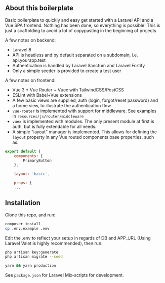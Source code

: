 ## About this boilerplate

Basic boilerplate to quickly and easy get started with a Laravel API and a Vue SPA frontend. Nothing has been done, so everything is possible!
This is just a scaffolding to avoid a lot of copypasting in the beginning of projects.

A few notes on backend:
- Laravel 8
- API is headless and by default separated on a subdomain, i.e. api.yourapp.test
- Authentication is handled by Laravel Sanctum and Laravel Fortify
- Only a simple seeder is provided to create a test user

A few notes on frontend:
- Vue 3 + Vue Router + Vuex with TailwindCSS/PostCSS
- ESLint with Babel+Vue extensions
- A few basic views are supplied, auth (login, forgot/reset password) and a home view, to illustrate the authentication flow
- `vue-router` is implemented with support for middleware. See examples in `resources/js/router/middleware`
- `vuex` is implemented with modules. The only present module at first is auth, but is fully extendable for all needs.
- A simple "layout" manager is implemented. This allows for defining the `layout` property in any Vue routed components base properties, such as: 
```js
export default {
    components: {
        PrimaryButton
    },

    layout: 'basic',

    props: {
    ...
```

## Installation
Clone this repo, and run:

```sh
composer install
cp .env.example .env
```
Edit the .env to reflect your setup in regards of DB and APP_URL (Using Laravel Valet is highly recommended), then run: 
```sh
php artisan key:generate
php artisan migrate --seed

yarn && yarn production
```
See `package.json` for Laravel Mix-scripts for development.